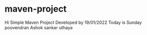 # maven-project

Hi Simple Maven Project
Developed by 19/01/2022
Today is Sunday
poovendran
Ashok
sankar
uthaya
